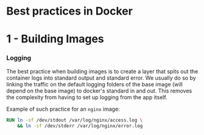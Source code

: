 # Best practices in Docker

# 1 - Building Images

### Logging

The best practice when building images is to create a layer that spits out the
container logs into standard output and standard error. We usually do so by
linking the traffic on the default logging folders of the base image (will
depend on the base image) to docker's standard in and out. This removes the 
complexity from having to set up logging from the app itself.

Example of such practice for an `nginx` image:

```Dockerfile
RUN ln -sf /dev/stdout /var/log/nginx/access.log \
    && ln -sf /dev/stderr /var/log/nginx/error.log
```

